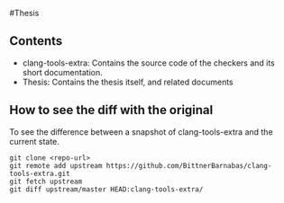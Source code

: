 #Thesis

Contents
-------

 - clang-tools-extra: Contains the source code of the checkers and its short documentation.
 - Thesis: Contains the thesis itself, and related documents

How to see the diff with the original
---------
To see the difference between a snapshot of clang-tools-extra and the current state.
 

    git clone <repo-url>
    git remote add upstream https://github.com/BittnerBarnabas/clang-tools-extra.git
    git fetch upstream
    git diff upstream/master HEAD:clang-tools-extra/
